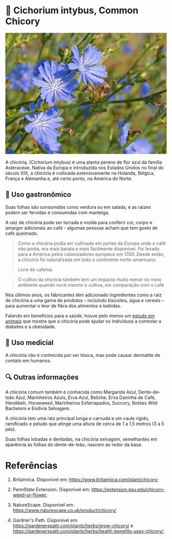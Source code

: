 # 🌿 Cichorium intybus, Common Chicory

![Chicory](chicory500.jpg)

A chicória, (Cichorium intybus) é uma planta perene de flor azul da família Asteraceae. Nativa da Europa e introduzida nos Estados Unidos no final do século XIX, a chicória é cultivada extensivamente na Holanda, Bélgica, França e Alemanha e, até certo ponto, na América do Norte.

## 🍳 Uso gastronômico

Suas folhas são consumidas como verdura ou em salada, e as raízes podem ser fervidas e consumidas com manteiga.

A raiz de chicória pode ser torrada e moída para conferir cor, corpo e amargor adicionais ao café - algumas pessoas acham que tem gosto de café queimado.

> Como a chicória podia ser cultivada em partes da Europa onde o café não podia, era mais barata e mais facilmente disponível. Foi levado para a América pelos colonizadores europeus em 1700. Desde então, a chicória foi naturalizada em todo o continente norte-americano.

> Livre de cafeína.

> O cultivo da chicória também tem um impacto muito menor no meio ambiente quando você mesmo o cultiva, em comparação com o café

Nos últimos anos, os fabricantes têm adicionado ingredientes como a raiz de chicória a uma gama de produtos – incluindo biscoitos, água e cereais – para aumentar o teor de fibra dos alimentos e bebidas.

Falando em benefícios para a saúde, houve pelo menos um [estudo em animais](https://pubmed.ncbi.nlm.nih.gov/15877889/) que mostra que a chicória pode ajudar os indivíduos a controlar a diabetes e a obesidade.

## 💊 Uso medicial

A chicória não é conhecida por ser tóxica, mas pode causar dermatite de contato em humanos.

## 🔍 Outras informações

A chicória comum também é conhecida como Margarida Azul, Dente-de-leão Azul, Marinheiros Azuis, Erva Azul, Beliche, Erva Daninha de Café, Hendibeh, Horseweed, Marinheiros Esfarrapados, Succory, Botões Wild Bachelors e Endívia Selvagem.

A chicória tem uma raiz principal longa e carnuda e um caule rígido, ramificado e peludo que atinge uma altura de cerca de 1 a 1,5 metros (3 a 5 pés).

Suas folhas lobadas e dentadas, na chicória selvagem, semelhantes em aparência às folhas do dente-de-leão, nascem ao redor da base.

# Referências

1. Britannica. Disponível em: <https://www.britannica.com/plant/chicory>;

2. PennState Extension. Disponível em: <https://extension.psu.edu/chicory-weed-or-flower>;

3. NatureScape. Disponível em: <https://www.naturescape.co.uk/product/chicory/>

4. Gardner's Path. Disponível em: <https://gardenerspath.com/plants/herbs/grow-chicory/> e <https://gardenerspath.com/plants/herbs/health-benefits-uses-chicory/>;
